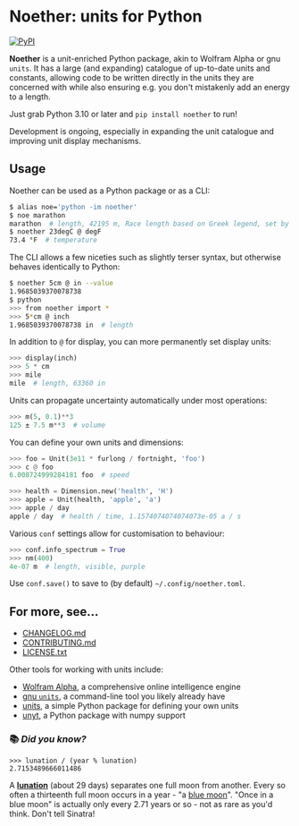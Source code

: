 # Noether: units for Python

[![PyPI](https://img.shields.io/pypi/v/noether?color=blue)](https://pypi.org/packages/noether)

**Noether** is a unit-enriched Python package, akin to Wolfram Alpha or gnu `units`. It has a large (and expanding) catalogue of up-to-date units and constants, allowing code to be written directly in the units they are concerned with while also ensuring e.g. you don't mistakenly add an energy to a length.

Just grab Python 3.10 or later and `pip install noether` to run!

Development is ongoing, especially in expanding the unit catalogue and improving unit display mechanisms.

## Usage 

Noether can be used as a Python package or as a CLI:

```sh
$ alias noe='python -im noether'
$ noe marathon
marathon  # length, 42195 m, Race length based on Greek legend, set by convention from 1908 Summer Olympics
$ noether 23degC @ degF
73.4 °F  # temperature
```

The CLI allows a few niceties such as slightly terser syntax, but otherwise behaves identically to Python:

```sh
$ noether 5cm @ in --value
1.9685039370078738
$ python
>>> from noether import *
>>> 5*cm @ inch
1.9685039370078738 in  # length
```

In addition to `@` for display, you can more permanently set display units:

```py
>>> display(inch)
>>> 5 * cm
>>> mile
mile  # length, 63360 in
```

Units can propagate uncertainty automatically under most operations:

```py
>>> m(5, 0.1)**3
125 ± 7.5 m**3  # volume
```

You can define your own units and dimensions:

```py
>>> foo = Unit(3e11 * furlong / fortnight, 'foo')
>>> c @ foo
6.008724999284181 foo  # speed

>>> health = Dimension.new('health', 'H')
>>> apple = Unit(health, 'apple', 'a')
>>> apple / day
apple / day  # health / time, 1.1574074074074073e-05 a / s
```

Various `conf` settings allow for customisation to behaviour:

```py
>>> conf.info_spectrum = True
>>> nm(400)
4e-07 m  # length, visible, purple
```

Use `conf.save()` to save to (by default) `~/.config/noether.toml`.


## For more, see...

- [CHANGELOG.md](https://github.com/yunruse/Noether/blob/release/CHANGELOG.md)
- [CONTRIBUTING.md](https://github.com/yunruse/Noether/blob/release/CONTRIBUTING.md)
- [LICENSE.txt](https://github.com/yunruse/Noether/blob/release/LICENSE.txt)

Other tools for working with units include:

- [Wolfram Alpha](https://www.wolframalpha.com), a comprehensive online intelligence engine
- [gnu `units`](https://www.gnu.org/software/units/), a command-line tool you likely already have
- [units](https://pypi.org/project/units/), a simple Python package for defining your own units
- [unyt](https://pypi.org/project/unyt/), a Python package with numpy support

### 📚 _**Did you know?**_

```
>>> lunation / (year % lunation)
2.7153489666011486
```
A [**lunation**](https://en.wikipedia.org/wiki/Lunar_month#Synodic_month) (about 29 days) separates one full moon from another. Every so often a thirteenth full moon occurs in a year - "a [blue moon](https://en.wikipedia.org/wiki/Blue_moon)". "Once in a blue moon" is actually only every 2.71 years or so - not as rare as you'd think. Don't tell Sinatra!